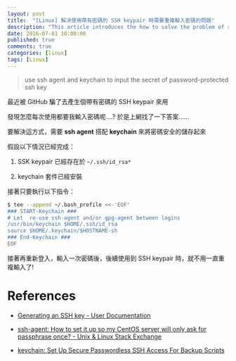 ```yaml
---
layout: post
title:  "[Linux] 解決使用帶有密碼的 SSH keypair 時需要重複輸入密碼的問題"
description: "This article introduces the how to solve the problem of repeating input password when you use a SSH keypair with a password"
date: 2016-07-01 10:00:00
published: true
comments: true
categories: [linux]
tags: [Linux]
---
```


> use ssh agent and keychain to input the secret of password-protected ssh key

最近被 GitHub 騙了去產生個帶有密碼的 SSH keypair 來用

發現怎麼每次使用都要我輸入密碼呢....? 於是上網找了一下答案......

要解決這方式，需要 **ssh agent** 搭配 **keychain** 來將密碼安全的儲存起來

假設以下情況已經完成：

1. SSK keypair 已經存在於 `~/.ssh/id_rsa*`

2. keychain 套件已經安裝

接著只要執行以下指令：

```bash
$ tee --append ~/.bash_profile <<-'EOF'
### START-Keychain ###
# Let  re-use ssh-agent and/or gpg-agent between logins
/usr/bin/keychain $HOME/.ssh/id_rsa
source $HOME/.keychain/$HOSTNAME-sh
### End-Keychain ###
EOF
```

接著再重新登入，輸入一次密碼後，後續使用到 SSH keypair 時，就不用一直重複輸入了!



References
==========

- [Generating an SSH key - User Documentation](https://help.github.com/articles/generating-an-ssh-key/)

- [ssh-agent: How to set it up so my CentOS server will only ask for passphrase once? - Unix & Linux Stack Exchange](http://unix.stackexchange.com/questions/83608/ssh-agent-how-to-set-it-up-so-my-centos-server-will-only-ask-for-passphrase-onc)

- [keychain: Set Up Secure Passwordless SSH Access For Backup Scripts](http://www.cyberciti.biz/faq/ssh-passwordless-login-with-keychain-for-scripts/)
